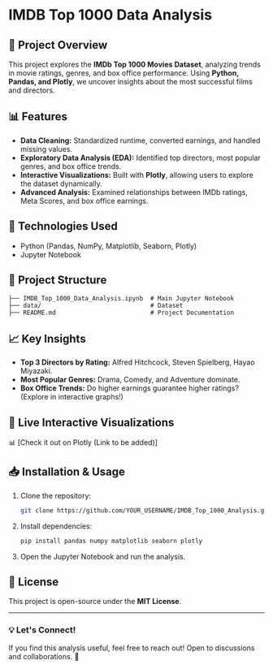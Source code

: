 # IMDB Top 1000 Data Analysis

## 📌 Project Overview
This project explores the **IMDb Top 1000 Movies Dataset**, analyzing trends in movie ratings, genres, and box office performance. Using **Python, Pandas, and Plotly**, we uncover insights about the most successful films and directors.

## 📊 Features
- **Data Cleaning:** Standardized runtime, converted earnings, and handled missing values.
- **Exploratory Data Analysis (EDA):** Identified top directors, most popular genres, and box office trends.
- **Interactive Visualizations:** Built with **Plotly**, allowing users to explore the dataset dynamically.
- **Advanced Analysis:** Examined relationships between IMDb ratings, Meta Scores, and box office earnings.

## 🚀 Technologies Used
- Python (Pandas, NumPy, Matplotlib, Seaborn, Plotly)
- Jupyter Notebook

## 📂 Project Structure
```
├── IMDB_Top_1000_Data_Analysis.ipynb  # Main Jupyter Notebook
├── data/                              # Dataset
├── README.md                          # Project Documentation
```

## 📈 Key Insights
- **Top 3 Directors by Rating:** Alfred Hitchcock, Steven Spielberg, Hayao Miyazaki.
- **Most Popular Genres:** Drama, Comedy, and Adventure dominate.
- **Box Office Trends:** Do higher earnings guarantee higher ratings? (Explore in interactive graphs!)

## 🔗 Live Interactive Visualizations
📊 [Check it out on Plotly (Link to be added)]

## 📥 Installation & Usage
1. Clone the repository:
   ```bash
   git clone https://github.com/YOUR_USERNAME/IMDB_Top_1000_Analysis.git
   ```
2. Install dependencies:
   ```bash
   pip install pandas numpy matplotlib seaborn plotly
   ```
3. Open the Jupyter Notebook and run the analysis.

## 📜 License
This project is open-source under the **MIT License**.

---
### 💡 Let's Connect!
If you find this analysis useful, feel free to reach out! Open to discussions and collaborations. 🚀


